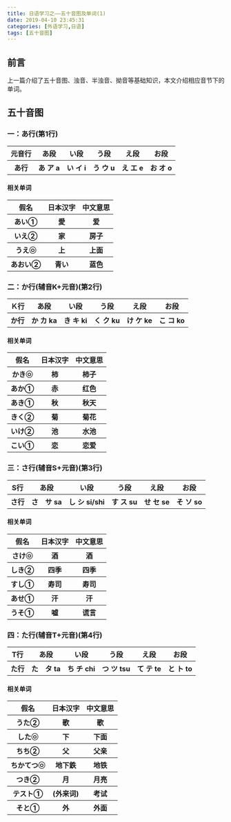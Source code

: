 ```yaml
---
title: 日语学习之——五十音图及单词(1)
date: 2019-04-10 23:45:31
categories: [外语学习,日语]
tags: [五十音图]
---
```


## 前言
上一篇介绍了五十音图、浊音、半浊音、拗音等基础知识，本文介绍相应音节下的单词。   


## 五十音图
###  一：あ行(第1行)
<table border="0"><tr><th>元音行</th><th>あ段</th><th>い段</th><th>う段</th><th>え段</th><th>お段</th></tr><tr><th>あ行</th><th>あ ア a</th><th>い イ i</th><th>う ウ u</th><th>え エ e</th><th>お オ o</th></tr></table>
    
<!--more-->
#### 相关单词  

<table border="0"><tr><th>假名</th><th>日本汉字</th><th>中文意思</th></tr><tr><th>あい①</th><th>愛</th><th>爱</th></tr><tr><th>いえ②</th><th>家</th><th>房子</th></tr><tr><th>うえ㉧</th><th>上</th><th>上面</th></tr><tr><th>あおい②</th><th>青い</th><th>蓝色</th></tr></table>    


###  二：か行(辅音K+元音)(第2行)
<table border="0"><tr><th>Ｋ行</th><th>あ段</th><th>い段</th><th>う段</th><th>え段</th><th>お段</th></tr><tr><th>か行</th><th>か カ ka</th><th>き キ ki</th><th>く ク ku</th><th>け ケ ke</th><th>こ コ ko</th></tr></table>    

#### 相关单词  

<table border="0"><tr><th>假名</th><th>日本汉字</th><th>中文意思</th></tr><tr><th>かき㉧</th><th>柿</th><th>柿子</th></tr><tr><th>あか①</th><th>赤</th><th>红色</th></tr><tr><th>あき①</th><th>秋</th><th>秋天</th></tr><tr><th>きく②</th><th>菊</th><th>菊花</th></tr><tr><th>いけ②</th><th>池</th><th>水池</th></tr><tr><th>こい①</th><th>恋</th><th>恋爱</th></tr></table>    

###  三：さ行(辅音S+元音)(第3行)
<table border="0"><tr><th>S行</th><th>あ段</th><th>い段</th><th>う段</th><th>え段</th><th>お段</th></tr><tr><th>さ行</th><th>さ　サ sa</th><th>し シ si/shi</th><th>す ス su</th><th>せ セ se</th><th>そ ソ so</th></tr></table>    

#### 相关单词  

<table border="0"><tr><th>假名</th><th>日本汉字</th><th>中文意思</th></tr><tr><th>さけ㉧</th><th>酒</th><th>酒</th></tr><tr><th>しき②</th><th>四季</th><th>四季</th></tr><tr><th>すし①</th><th>寿司</th><th>寿司</th></tr><tr><th>あせ①</th><th>汗</th><th>汗</th></tr><tr><th>うそ①</th><th>嘘</th><th>谎言</th></tr></table> 

###  四：た行(辅音T+元音)(第4行)
<table border="0"><tr><th>T行</th><th>あ段</th><th>い段</th><th>う段</th><th>え段</th><th>お段</th></tr><tr><th>た行</th><th>た　タ ta</th><th>ち チ chi</th><th>つ ツ tsu</th><th>て テ te</th><th>と ト to</th></tr></table>    

#### 相关单词  

<table border="0"><tr><th>假名</th><th>日本汉字</th><th>中文意思</th></tr><tr><th>うた②</th><th>歌</th><th>歌</th></tr><tr><th>した㉧</th><th>下</th><th>下面</th></tr><tr><th>ちち②</th><th>父</th><th>父亲</th></tr><tr><th>ちかてつ㉧</th><th>地下鉄</th><th>地铁</th></tr><tr><th>つき②</th><th>月</th><th>月亮</th></tr><tr><th>テスト①</th><th>(外来词)</th><th>考试</th></tr><tr><th>そと①</th><th>外</th><th>外面</th></tr></table> 